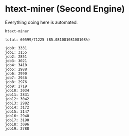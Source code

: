 # htext-miner (Second Engine)

Everything doing here is automated.

```
htext-miner

total: 60599/71225 (85.08108108108108%)

job0: 3331
job1: 3155
job2: 2851
job3: 3021
job4: 3410
job5: 2988
job6: 2990
job7: 2936
job8: 2976
job9: 2719
job10: 3034
job11: 2831
job12: 3042
job13: 2982
job14: 3172
job15: 3147
job16: 2940
job17: 3190
job18: 3096
job19: 2788
```